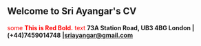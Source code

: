 ## Welcome to Sri Ayangar's CV
<span style="color:red">some **This is Red Bold.** text</span> **73A Station Road, UB3 4BG London |(+44)7459014748 |sriayangar@gmail.com**
